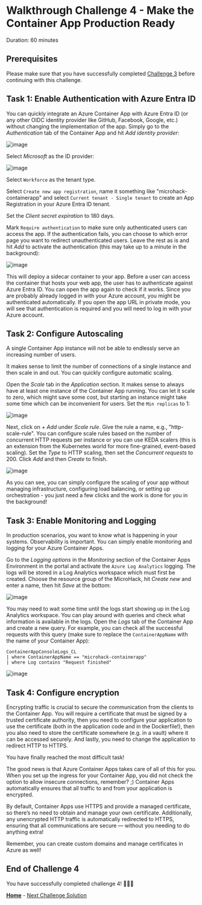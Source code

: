 # Walkthrough Challenge 4 - Make the Container App Production Ready

Duration: 60 minutes

## Prerequisites

Please make sure that you have successfully completed [Challenge 3](../challenge-3/solution.md) before continuing with this challenge.

## **Task 1: Enable Authentication with Azure Entra ID**

You can quickly integrate an Azure Container App with Azure Entra ID (or any other OIDC identity provider like GitHub, Facebook, Google, etc.) without changing the implementation of the app. Simply go to the *Authentication* tab of the Container App and hit *Add identity provider*:

![image](./img/challenge-4-authentication.jpg)

Select *Microsoft* as the ID provider:

![image](./img/challenge-4-authenticationselection.jpg)

Select `Workforce` as the tenant type.

Select `Create new app registration`, name it something like "microhack-containerapp" and select `Current tenant - Single tenant` to create an App Registration in your Azure Entra ID tenant.

Set the *Client secret expiration* to 180 days.

Mark `Require authentication` to make sure only authenticated users can access the app. If the authentication fails, you can choose to which error page you want to redirect unauthenticated users. Leave the rest as is and hit *Add* to activate the authentication (this may take up to a minute in the background):

![image](./img/challenge-4-authenticationsetup.jpg)

This will deploy a sidecar container to your app. Before a user can access the container that hosts your web app, the user has to authenticate against Azure Entra ID. You can open the app again to check if it works. Since you are probably already logged in with your Azure account, you might be authenticated automatically. If you open the app URL in private mode, you will see that authentication is required and you will need to log in with your Azure account.

## **Task 2: Configure Autoscaling**

A single Container App instance will not be able to endlessly serve an increasing number of users.

It makes sense to limit the number of connections of a single instance and then scale in and out. You can quickly configure automatic scaling.

Open the *Scale* tab in the *Application* section. It makes sense to always have at least one instance of the Container App running. You can let it scale to zero, which might save some cost, but starting an instance might take some time which can be inconvenient for users. Set the `Min replicas` to 1:

![image](./img/challenge-4-scaling.jpg)

Next, click on *+ Add* under *Scale rule*. Give the rule a name, e.g., "http-scale-rule". You can configure scale rules based on the number of concurrent HTTP requests per instance or you can use KEDA scalers (this is an extension from the Kubernetes world for more fine-grained, event-based scaling). Set the *Type* to HTTP scaling, then set the *Concurrent requests* to 200. Click *Add* and then *Create* to finish.

![image](./img/challenge-4-scalingrule.jpg)

As you can see, you can simply configure the scaling of your app without managing infrastructure, configuring load balancing, or setting up orchestration - you just need a few clicks and the work is done for you in the background!

## **Task 3: Enable Monitoring and Logging**

In production scenarios, you want to know what is happening in your systems. Observability is important. You can simply enable monitoring and logging for your Azure Container Apps.

Go to the *Logging options* in the *Monitoring* section of the Container Apps Environment in the portal and activate the `Azure Log Analytics` logging. The logs will be stored in a Log Analytics workspace which must first be created. Choose the resource group of the MicroHack, hit *Create new* and enter a name, then hit *Save* at the bottom:

![image](./img/challenge-4-logging.jpg)

You may need to wait some time until the logs start showing up in the Log Analytics workspace. You can play around with queries and check what information is available in the logs. Open the *Logs* tab of the Container App and create a new query. For example, you can check all the successful requests with this query (make sure to replace the `ContainerAppName` with the name of your Container App):

    ContainerAppConsoleLogs_CL
    | where ContainerAppName == "microhack-containerapp"
    | where Log contains "Request finished"

![image](./img/challenge-4-loggingquery.jpg)

## **Task 4: Configure encryption**

Encrypting traffic is crucial to secure the communication from the clients to the Container App. You will require a certificate that must be signed by a trusted certificate authority, then you need to configure your application to use the certificate (both in the application code and in the Dockerfile!), then you also need to store the certificate somewhere (e.g. in a vault) where it can be accessed securely. And lastly, you need to change the application to redirect HTTP to HTTPS.

You have finally reached the most difficult task!

The good news is that Azure Container Apps takes care of all of this for you. When you set up the ingress for your Container App, you did not check the option to allow insecure connections, remember? ;) Container Apps automatically ensures that all traffic to and from your application is encrypted.

By default, Container Apps use HTTPS and provide a managed certificate, so there’s no need to obtain and manage your own certificate. Additionally, any unencrypted HTTP traffic is automatically redirected to HTTPS, ensuring that all communications are secure — without you needing to do anything extra!

Remember, you can create custom domains and manage certificates in Azure as well!

## **End of Challenge 4**

You have successfully completed challenge 4! 🚀🚀🚀

 **[Home](../../README.md)** - [Next Challenge Solution](../challenge-5/solution.md)
